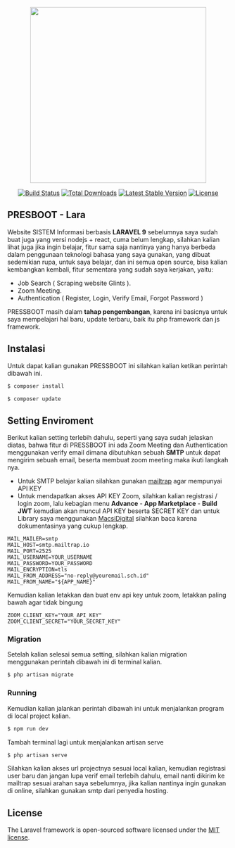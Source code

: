 <p align="center"><a href="https://laravel.com" target="_blank"><img src="https://raw.githubusercontent.com/laravel/art/master/logo-lockup/5%20SVG/2%20CMYK/1%20Full%20Color/laravel-logolockup-cmyk-red.svg" width="400"></a></p>

<p align="center">
<a href="https://travis-ci.org/laravel/framework"><img src="https://travis-ci.org/laravel/framework.svg" alt="Build Status"></a>
<a href="https://packagist.org/packages/laravel/framework"><img src="https://img.shields.io/packagist/dt/laravel/framework" alt="Total Downloads"></a>
<a href="https://packagist.org/packages/laravel/framework"><img src="https://img.shields.io/packagist/v/laravel/framework" alt="Latest Stable Version"></a>
<a href="https://packagist.org/packages/laravel/framework"><img src="https://img.shields.io/packagist/l/laravel/framework" alt="License"></a>
</p>

## PRESBOOT - Lara

Website SISTEM Informasi  berbasis **LARAVEL 9** sebelumnya saya sudah buat juga yang versi nodejs + react, cuma belum lengkap, silahkan kalian lihat juga jika ingin belajar, fitur sama saja nantinya yang hanya berbeda dalam penggunaan teknologi bahasa yang saya gunakan, yang dibuat sedemikian rupa, untuk saya belajar, dan ini semua open source, bisa kalian kembangkan kembali, fitur sementara yang sudah saya kerjakan, yaitu:

- Job Search ( Scraping website Glints ).
- Zoom Meeting.
- Authentication ( Register, Login, Verify Email, Forgot Password )

PRESSBOOT masih dalam **tahap pengembangan**, karena ini basicnya untuk saya mempelajari hal baru, update terbaru, baik itu php framework dan js framework.

## Instalasi

Untuk dapat kalian gunakan PRESSBOOT  ini silahkan kalian ketikan perintah dibawah ini.
```sh
$ composer install
```
```sh
$ composer update
```

## Setting Enviroment

Berikut kalian setting terlebih dahulu, seperti yang saya sudah jelaskan diatas, bahwa fitur di PRESSBOOT ini ada Zoom Meeting dan Authentication menggunakan verify email dimana dibutuhkan sebuah **SMTP** untuk dapat mengirim sebuah email, beserta membuat zoom meeting maka ikuti langkah nya.

- Untuk SMTP belajar kalian silahkan gunakan [mailtrap](https://mailtrap.io/) agar mempunyai API KEY 
- Untuk mendapatkan akses API KEY Zoom, silahkan kalian registrasi / login zoom, lalu kebagian menu **Advance** - **App Marketplace** - **Build JWT** kemudian akan muncul API KEY beserta SECRET KEY dan untuk Library saya menggunakan [MacsiDigital](https://github.com/MacsiDigital/laravel-zoom) silahkan baca karena dokumentasinya yang cukup lengkap.

```env
MAIL_MAILER=smtp
MAIL_HOST=smtp.mailtrap.io
MAIL_PORT=2525
MAIL_USERNAME=YOUR_USERNAME
MAIL_PASSWORD=YOUR_PASSWORD
MAIL_ENCRYPTION=tls
MAIL_FROM_ADDRESS="no-reply@youremail.sch.id"
MAIL_FROM_NAME="${APP_NAME}"
```

Kemudian kalian letakkan dan buat env api key untuk zoom, letakkan paling bawah agar tidak bingung
```env
ZOOM_CLIENT_KEY="YOUR_API_KEY"
ZOOM_CLIENT_SECRET="YOUR_SECRET_KEY"
```

### Migration

Setelah kalian selesai semua setting, silahkan kalian migration menggunakan perintah dibawah ini di terminal kalian.

```sh
$ php artisan migrate
```

### Running

Kemudian kalian jalankan perintah dibawah ini untuk menjalankan program di local project kalian.
```sh
$ npm run dev
```

Tambah terminal lagi untuk menjalankan artisan serve
```sh
$ php artisan serve
```

Silahkan kalian akses url projectnya sesuai local kalian, kemudian registrasi user baru dan jangan lupa verif email terlebih dahulu, email nanti dikirim ke mailtrap sesuai arahan saya sebelumnya, jika kalian nantinya ingin gunakan di online, silahkan gunakan smtp dari penyedia hosting.

## License

The Laravel framework is open-sourced software licensed under the [MIT license](https://opensource.org/licenses/MIT).
